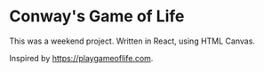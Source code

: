 # Conway's Game of Life

This was a weekend project. Written in React, using HTML Canvas.

Inspired by https://playgameoflife.com.
